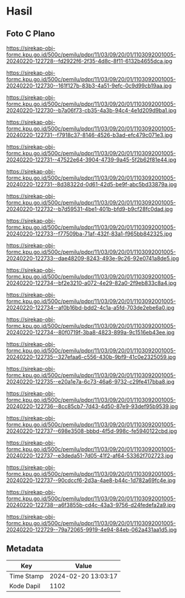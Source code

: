 # Hasil

## Foto C Plano

https://sirekap-obj-formc.kpu.go.id/500c/pemilu/pdpr/11/03/09/20/01/1103092001005-20240220-122728--fd2922f6-2f35-4d8c-8f11-6132b4655dca.jpg

https://sirekap-obj-formc.kpu.go.id/500c/pemilu/pdpr/11/03/09/20/01/1103092001005-20240220-122730--161f127b-83b3-4a51-9efc-0c9d99cb19aa.jpg

https://sirekap-obj-formc.kpu.go.id/500c/pemilu/pdpr/11/03/09/20/01/1103092001005-20240220-122730--b7a06f73-cb35-4a3b-94c4-4e1d209d9ba1.jpg

https://sirekap-obj-formc.kpu.go.id/500c/pemilu/pdpr/11/03/09/20/01/1103092001005-20240220-122731--f7918c37-8146-4526-b3ad-efc479c071e3.jpg

https://sirekap-obj-formc.kpu.go.id/500c/pemilu/pdpr/11/03/09/20/01/1103092001005-20240220-122731--47522e64-3904-4739-9a45-5f2b62f81e44.jpg

https://sirekap-obj-formc.kpu.go.id/500c/pemilu/pdpr/11/03/09/20/01/1103092001005-20240220-122731--8d38322d-0d61-42d5-be9f-abc5bd33879a.jpg

https://sirekap-obj-formc.kpu.go.id/500c/pemilu/pdpr/11/03/09/20/01/1103092001005-20240220-122732--b7d59531-4be1-401b-bfd9-b9cf28fc0dad.jpg

https://sirekap-obj-formc.kpu.go.id/500c/pemilu/pdpr/11/03/09/20/01/1103092001005-20240220-122733--f77509ba-71af-432f-83a1-f965bb842325.jpg

https://sirekap-obj-formc.kpu.go.id/500c/pemilu/pdpr/11/03/09/20/01/1103092001005-20240220-122733--dae48209-8243-493e-9c26-92e0741a8de5.jpg

https://sirekap-obj-formc.kpu.go.id/500c/pemilu/pdpr/11/03/09/20/01/1103092001005-20240220-122734--bf2e3210-a072-4e29-82a0-2f9eb833c8a4.jpg

https://sirekap-obj-formc.kpu.go.id/500c/pemilu/pdpr/11/03/09/20/01/1103092001005-20240220-122734--af0b16bd-bdd2-4c1a-a5fd-703de2ebe6a0.jpg

https://sirekap-obj-formc.kpu.go.id/500c/pemilu/pdpr/11/03/09/20/01/1103092001005-20240220-122734--80f0719f-3ba8-4823-899a-9c1516eb43ee.jpg

https://sirekap-obj-formc.kpu.go.id/500c/pemilu/pdpr/11/03/09/20/01/1103092001005-20240220-122735--327efaa6-c556-430b-9bf9-41c0e2325059.jpg

https://sirekap-obj-formc.kpu.go.id/500c/pemilu/pdpr/11/03/09/20/01/1103092001005-20240220-122735--e20a1e7a-6c73-46a6-9732-c29fe417bba8.jpg

https://sirekap-obj-formc.kpu.go.id/500c/pemilu/pdpr/11/03/09/20/01/1103092001005-20240220-122736--8cc85cb7-7d43-4d50-87e9-93def95b9539.jpg

https://sirekap-obj-formc.kpu.go.id/500c/pemilu/pdpr/11/03/09/20/01/1103092001005-20240220-122737--698e3508-bbbd-4f5d-998c-fe5940122cbd.jpg

https://sirekap-obj-formc.kpu.go.id/500c/pemilu/pdpr/11/03/09/20/01/1103092001005-20240220-122737--e3deda51-7d05-41f2-af64-53362f702723.jpg

https://sirekap-obj-formc.kpu.go.id/500c/pemilu/pdpr/11/03/09/20/01/1103092001005-20240220-122737--90cdccf6-2d3a-4ae8-b44c-1d782a69fc4e.jpg

https://sirekap-obj-formc.kpu.go.id/500c/pemilu/pdpr/11/03/09/20/01/1103092001005-20240220-122738--a6f3855b-cd4c-43a3-9756-d24fedefa2a9.jpg

https://sirekap-obj-formc.kpu.go.id/500c/pemilu/pdpr/11/03/09/20/01/1103092001005-20240220-122729--79a72065-9919-4e94-84eb-062a431aa1d5.jpg


## Metadata

| Key        | Value               |
| ---------- | ------------------- |
| Time Stamp | 2024-02-20 13:03:17 |
| Kode Dapil | 1102                |



